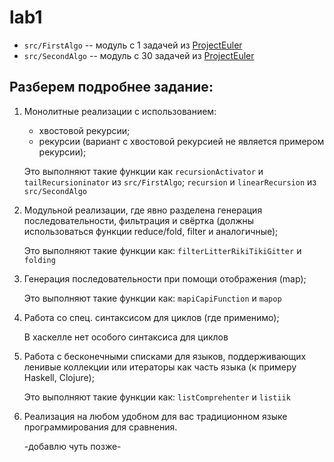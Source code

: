 # lab1

* `src/FirstAlgo` -- модуль с 1 задачей из [ProjectEuler](https://projecteuler.net/problem=1)
* `src/SecondAlgo` -- модуль с 30 задачей из [ProjectEuler](https://projecteuler.net/problem=30)

## Разберем подробнее задание:

1. Монолитные реализации с использованием:
    * хвостовой рекурсии;
    * рекурсии (вариант с хвостовой рекурсией не является примером рекурсии);

    Это выполняют такие функции как `recursionActivator` и `tailRecursioninator` из `src/FirstAlgo`; `recursion` и `linearRecursion` из `src/SecondAlgo`

2. Модульной реализации, где явно разделена генерация последовательности, фильтрация и свёртка (должны использоваться функции reduce/fold, filter и аналогичные);

    Это выполняют такие функции как: `filterLitterRikiTikiGitter` и `folding`

3. Генерация последовательности при помощи отображения (map);

    Это выполняют такие функции как: `mapiCapiFunction` и `mapop`

4. Работа со спец. синтаксисом для циклов (где применимо);

    В хаскелле нет особого синтаксиса для циклов

5. Работа с бесконечными списками для языков, поддерживающих ленивые коллекции или итераторы как часть языка (к примеру Haskell, Clojure);

    Это выполняют такие функции как: `listComprehenter` и `listiik`

6. Реализация на любом удобном для вас традиционном языке программирования для сравнения.

    -добавлю чуть позже-